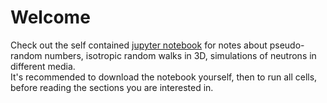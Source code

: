 # Welcome
Check out the self contained [jupyter notebook](monte_carlo_mass_transport_d17397nr.ipynb) for notes about pseudo-random numbers, isotropic random walks in 3D, simulations of neutrons in different media.<br>
It's recommended to download the notebook yourself, then to run all cells, before reading the sections you are interested in.
